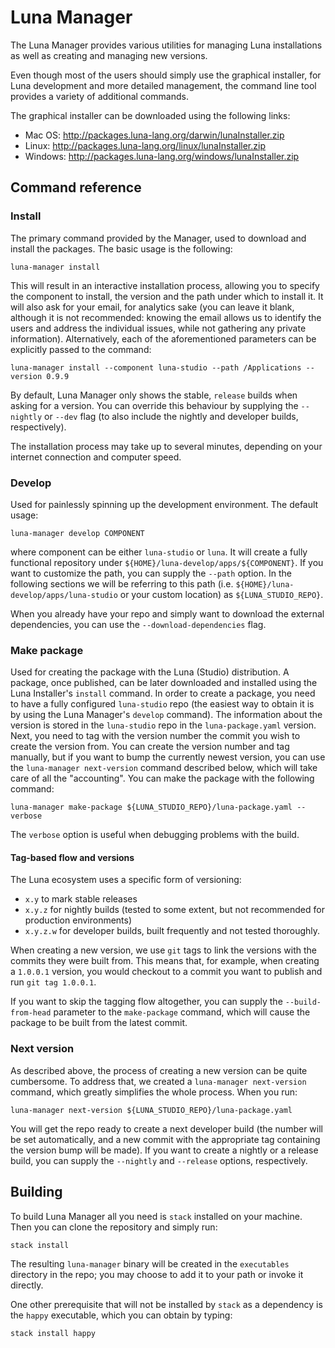 # Luna Manager

The Luna Manager provides various utilities for managing Luna installations as well as creating and managing new versions.

Even though most of the users should simply use the graphical installer, for Luna development and more detailed management, the command line tool provides a variety of additional commands.

The graphical installer can be downloaded using the following links:
* Mac OS: http://packages.luna-lang.org/darwin/lunaInstaller.zip
* Linux: http://packages.luna-lang.org/linux/lunaInstaller.zip
* Windows: http://packages.luna-lang.org/windows/lunaInstaller.zip

## Command reference

### Install
The primary command provided by the Manager, used to download and install the packages. The basic usage is the following:
```
luna-manager install
```
This will result in an interactive installation process, allowing you to specify the component to install, the version and the path under which to install it. It will also ask for your email, for analytics sake (you can leave it blank, although it is not recommended: knowing the email allows us to identify the users and address the individual issues, while not gathering any private information). Alternatively, each of the aforementioned parameters can be explicitly passed to the command:
```
luna-manager install --component luna-studio --path /Applications --version 0.9.9
```
By default, Luna Manager only shows the stable, `release` builds when asking for a version. You can override this behaviour by supplying the `--nightly` or `--dev` flag (to also include the nightly and developer builds, respectively).

The installation process may take up to several minutes, depending on your internet connection and computer speed.

### Develop

Used for painlessly spinning up the development environment. The default usage:
```
luna-manager develop COMPONENT
```
where component can be either `luna-studio` or `luna`. It will create a fully functional repository under `${HOME}/luna-develop/apps/${COMPONENT}`. If you want to customize the path, you can supply the `--path` option. In the following sections we will be referring to this path (i.e. `${HOME}/luna-develop/apps/luna-studio` or your custom location) as `${LUNA_STUDIO_REPO}`.

When you already have your repo and simply want to download the external dependencies, you can use the `--download-dependencies` flag.

### Make package

Used for creating the package with the Luna (Studio) distribution. A package, once published, can be later downloaded and installed using the Luna Installer's `install` command. In order to create a package, you need to have a fully configured `luna-studio` repo (the easiest way to obtain it is by using the Luna Manager's `develop` command). The information about the version is stored in the `luna-studio` repo in the `luna-package.yaml` version. Next, you need to tag with the version number the commit you wish to create the version from. You can create the version number and tag manually, but if you want to bump the currently newest version, you can use the `luna-manager next-version` command described below, which will take care of all the "accounting". You can make the package with the following command:
```
luna-manager make-package ${LUNA_STUDIO_REPO}/luna-package.yaml --verbose
```

The `verbose` option is useful when debugging problems with the build.

#### Tag-based flow and versions
The Luna ecosystem uses a specific form of versioning:
* `x.y` to mark stable releases
* `x.y.z` for nightly builds (tested to some extent, but not recommended for production environments)
* `x.y.z.w` for developer builds, built frequently and not tested thoroughly.

When creating a new version, we use `git` tags to link the versions with the commits they were built from. This means that, for example, when creating a `1.0.0.1` version, you would checkout to a commit you want to publish and run `git tag 1.0.0.1`.

If you want to skip the tagging flow altogether, you can supply the `--build-from-head` parameter to the `make-package` command, which will cause the package to be built from the latest commit.

### Next version
As described above, the process of creating a new version can be quite cumbersome. To address that, we created a `luna-manager next-version` command, which greatly simplifies the whole process. When you run:
```
luna-manager next-version ${LUNA_STUDIO_REPO}/luna-package.yaml
```
You will get the repo ready to create a next developer build (the number will be set automatically, and a new commit with the appropriate tag containing the version bump will be made). If you want to create a nightly or a release build, you can supply the `--nightly` and `--release` options, respectively.

## Building
To build Luna Manager all you need is `stack` installed on your machine. Then you can clone the repository and simply run:
```
stack install
```
The resulting `luna-manager` binary will be created in the `executables` directory in the repo; you may choose to add it to your path or invoke it directly.

One other prerequisite that will not be installed by `stack` as a dependency is the `happy` executable, which you can obtain by typing:
```
stack install happy
```
